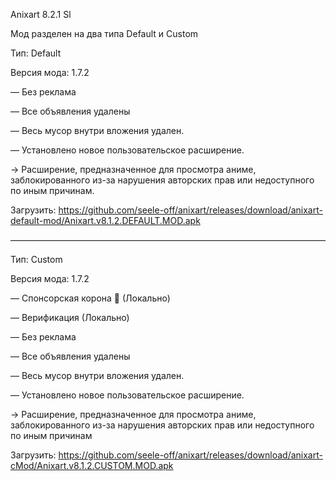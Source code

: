 Anixart 8.2.1 Sl

Мод разделен на два типа
Default и Custom


Тип: Default

Версия мода: 1.7.2

— Без реклама

— Все объявления удалены

— Весь мусор внутри вложения удален.

— Установлено новое пользовательское расширение.

→ Расширение, предназначенное для просмотра аниме, заблокированного из-за нарушения авторских прав или недоступного по иным причинам.

Загрузить: https://github.com/seele-off/anixart/releases/download/anixart-default-mod/Anixart.v8.1.2.DEFAULT.MOD.apk

————————————————————————————————————

Тип: Custom

Версия мода: 1.7.2

— Спонсорская корона 👑 (Локально)

— Верификация (Локально)

— Без реклама

— Все объявления удалены

— Весь мусор внутри вложения удален.

— Установлено новое пользовательское расширение.

→ Расширение, предназначенное для просмотра аниме, заблокированного из-за нарушения авторских прав или недоступного по иным причинам

Загрузить: https://github.com/seele-off/anixart/releases/download/anixart-cMod/Anixart.v8.1.2.CUSTOM.MOD.apk

